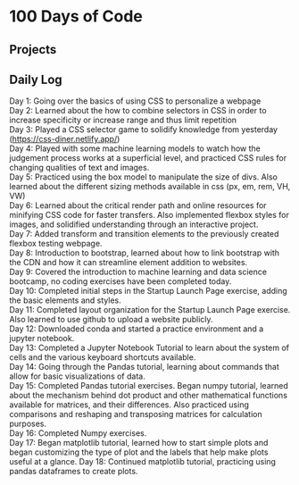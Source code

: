 # 100 Days of Code 

## Projects

## Daily Log
Day 1: Going over the basics of using CSS to personalize a webpage  <br>
Day 2: Learned about the how to combine selectors in CSS in order to increase specificity or increase range and thus limit repetition <br>
Day 3: Played a CSS selector game to solidify knowledge from yesterday (https://css-diner.netlify.app/) <br>
Day 4: Played with some machine learning models to watch how the judgement process works at a superficial level, and practiced CSS rules for changing qualities of text and images. <br>
Day 5: Practiced using the box model to manipulate the size of divs. Also learned about the different sizing methods available in css (px, em, rem, VH, VW) <br>
Day 6: Learned about the critical render path and online resources for minifying CSS code for faster transfers. Also implemented flexbox styles for images, and solidified understanding through an interactive project. <br>
Day 7: Added transform and transition elements to the previously created flexbox testing webpage. <br>
Day 8: Introduction to bootstrap, learned about how to link bootstrap with the CDN and how it can streamline element addition to websites. <br>
Day 9: Covered the introduction to machine learning and data science bootcamp, no coding exercises have been completed today. <br>
Day 10: Completed initial steps in the Startup Launch Page exercise, adding the basic elements and styles. <br>
Day 11: Completed layout organization for the Startup Launch Page exercise. Also learned to use github to upload a website publicly. <br>
Day 12: Downloaded conda and started a practice environment and a jupyter notebook. <br>
Day 13: Completed a Jupyter Notebook Tutorial to learn about the system of cells and the various keyboard shortcuts available. <br>
Day 14: Going through the Pandas tutorial, learning about commands that allow for basic visualizations of data. <br>
Day 15: Completed Pandas tutorial exercises. Began numpy tutorial, learned about the mechanism behind dot product and other mathematical functions available for matrices, and their differences. Also practiced using comparisons and reshaping and transposing matrices for calculation purposes. <br>
Day 16: Completed Numpy exercises. <br>
Day 17: Began matplotlib tutorial, learned how to start simple plots and began customizing the type of plot and the labels that help make plots useful at a glance. 
Day 18: Continued matplotlib tutorial, practicing using pandas dataframes to create plots. 
